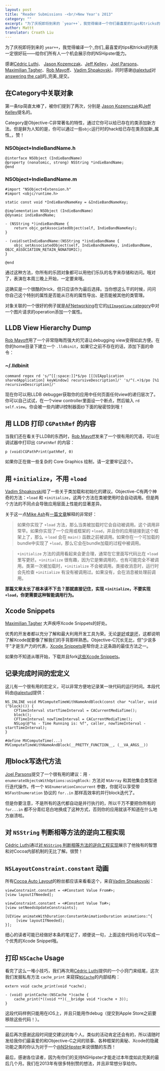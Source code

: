 ```yaml
---
layout: post
title: "Reader Submissions -<br/>New Year's 2013"
category: ""
excerpt: "为了庆祝即将到来的 `year++`，我觉得编译一个你们最喜爱的tips和tricks的列表一定很好玩。读者可以提交他们最喜爱的和Objective-C之间的琐事、各种框架的奥秘、Xcode的隐藏功能之类的你认为很酷的东西。"
author: Mattt
translator: Croath Liu
---
```


为了庆祝即将到来的 `year++`，我觉得编译一个_你们_最喜爱的tips和tricks的列表一定很好玩——给你们所有人一个机会展示你的NSHipster能力。

感谢[Cédric Luthi](https://github.com/0xced)、 [Jason Kozemczak](https://github.com/jaykz52)、[Jeff Kelley](https://github.com/SlaunchaMan)，[Joel Parsons](https://github.com/joelparsons)、[Maximilian Tagher](https://github.com/MaxGabriel)、[Rob Mayoff](https://github.com/mayoff)、[Vadim Shpakovski](https://github.com/shpakovski)，同时感谢[@alextud](https://github.com/alextud)对[answering the call](https://gist.github.com/4148342)的_完美_提交。


在Category中关联对象
--------------------------------

第一条tip简直太棒了，被你们提到了两次，分别是 [Jason Kozemczak](https://github.com/jaykz52)和[Jeff Kelley](https://github.com/SlaunchaMan)提名的。

Category是Objective-C非常著名的特性，通过它你可以给已存在的类添加新方法。但是鲜为人知的是，你可以通过一些`objc`运行时的hack给已存在类添加新_属性_，赞！

### NSObject+IndieBandName.h

~~~{objective-c}
@interface NSObject (IndieBandName)
@property (nonatomic, strong) NSString *indieBandName;
@end
~~~

### NSObject+IndieBandName.m

~~~{objective-c}
#import "NSObject+Extension.h"
#import <objc/runtime.h>

static const void *IndieBandNameKey = &IndieBandNameKey;

@implementation NSObject (IndieBandName)
@dynamic indieBandName;

- (NSString *)indieBandName {
    return objc_getAssociatedObject(self, IndieBandNameKey);
}

- (void)setIndieBandName:(NSString *)indieBandName {
    objc_setAssociatedObject(self, IndieBandNameKey, indieBandName, OBJC_ASSOCIATION_RETAIN_NONATOMIC);
}

@end
~~~

通过这种方法，你所有的乐团对象都可以用他们乐队的名字来存储和访问。哦对了，表演在本周三晚上开始，一定要来哦。

这确实是一个很酷的trick，但只应该作为最后选择。当你想这么干的时候，问问你自己这个特别的属性是否能从已有的属性导出、是否能被其他的类管理。

对象关联的一个很好的例子就是[AFNetworking](https://github.com/AFNetworking/AFNetworking)在它的[`UIImageView` category](https://github.com/AFNetworking/AFNetworking/blob/master/AFNetworking/UIImageView%2BAFNetworking.m#L39)中对一个图片请求的operation添加一个属性。

LLDB View Hierarchy Dump
------------------------

[Rob Mayoff](https://github.com/mayoff)用了一个非常隐晦而强大的咒语让debugging view变得如此方便。在你的home目录下建立一个 `.lldbinit`，如果它之前不存在的话，添加下面的命令：

### ~/.lldbinit

    command regex rd 's/^[[:space:]]*$/po [[[UIApplication sharedApplication] keyWindow] recursiveDescription]/' 's/^(.+)$/po [%1 recursiveDescription]/'

现在你可以用LLDB debugger获取你的应用中任何页面任何view的递归层次了。你可以自己试试，在一个view controller里面设一个断点，然后输入 `rd self.view`。你会被一些内建UI控制器面纱下面的秘密惊到哦！


用 LLDB 打印 `CGPathRef` 的内容
------------------------------------

当我们还在看关于LLDB的东西时，[Rob Mayoff](https://github.com/mayoff)发来了一个很有用的咒语，可以在调试器中打印出 `CGPathRef` 的内容：

    p (void)CGPathPrint(pathRef, 0)

如果你正在做一些复杂的 Core Graphics 绘制，请一定要牢记这个。

用 `+initialize`，不用 `+load`
------------------------------------

[Vadim Shpakovski](https://github.com/shpakovski)给了一些关于类加载和初始化的建议。Objective-C有两个神奇的方法：`+load` 和 `+initialize`，这两个方法在类被使用时会自动调用。但是两个方法的不同点会导致应用层面上性能的显著差异。

关于这一点[Mike Ash](http://www.mikeash.com/)有[一篇文章](http://www.mikeash.com/pyblog/friday-qa-2009-05-22-objective-c-class-loading-and-initialization.html)解释的非常好：

> 如果你实现了 `+load` 方法，那么当类被加载时它会自动被调用。这个调用非常早。如果你实现了一个应用或框架的 `+load`，并且你的应用链接到这个框架上了，那么 `＋load` 会在 `main()` 函数之前被调用。如果你在一个可加载的bundle中实现了 `+load`，那么它会在bundle加载的过程中被调用。

> `+initialize` 方法的调用看起来会更合理，通常在它里面写代码比在 `+load` 里写更好。`+initialize` 很有趣，因为它是懒调用的，也有可能完全不被调用。类第一次被加载时，`+initialize` 不会被调用。类接收消息时，运行时会先检查 `+initialize` 有没有被调用过。如果没有，会在消息被处理前调用。

**那篇文章太长了根本读不下去？那就直接记住，实现 `+initialize`，不要实现 `+load`，你更需要这种智能调用行为。**

Xcode Snippets
--------------

[Maximilian Tagher](https://github.com/MaxGabriel) 大声疾呼Xcode Snippets的好处。

优秀的开发者都以充分了解和最大利用开发工具为荣。无论[是好](https://twitter.com/javisoto/status/285531250373046272)或[是坏](http://www.textfromxcode.com)，这都说明了解Xcode就要像了解我们的手背那样熟悉。Objective-C冗长无比，但"少说多干"才是生产力的代表，[Xcode Snippets](http://developer.apple.com/library/mac/#recipes/xcode_help-source_editor/CreatingaCustomCodeSnippet/CreatingaCustomCodeSnippet.html#//apple_ref/doc/uid/TP40009975-CH14-SW1)是帮你走上这条路的最佳方法之一。

如果你不知道从哪开始，下载并且fork[这些Xcode Snippets](https://github.com/mattt/Xcode-Snippets)。

记录完成时间的宏定义
----------------------------------

这儿有一个很有用的宏定义，可以非常方便地记录某一块代码的运行时间。本段代码由[@alextud](https://github.com/alextud)提供：

~~~{objective-c}
NS_INLINE void MVComputeTimeWithNameAndBlock(const char *caller, void (^block)()) {
    CFTimeInterval startTimeInterval = CACurrentMediaTime();
    block();
    CFTimeInterval nowTimeInterval = CACurrentMediaTime();
    NSLog(@"%s - Time Running is: %f", caller, nowTimeInterval - startTimeInterval);
}

#define MVComputeTime(...) MVComputeTimeWithNameAndBlock(__PRETTY_FUNCTION__, (__VA_ARGS__))
~~~

用block写迭代方法
-------------------------

[Joel Parsons](https://github.com/joelparsons)提交了一个很有用的建议：用 `-enumerateObjectsWithOptions:usingBlock:` 方法对 `NSArray` 和其他集合类型进行迭代操作。传一个
`NSEnumerationConcurrent` 参数，你就可以享受带 `NSFastEnumeration` 协议的 `for..in` 那样高效率的并行block迭代了。

但是你要注意，不是所有的迭代都自动是并行执行的，所以千万不要把你所有的 `for...in` 都不分青红皂白地换成了这种方式，否则你的应用就该不知道在什么地方崩溃啦。

对 `NSString` 判断相等方法的逆向工程实现
----------------------------------------------------------------

[Cédric Luthi](https://github.com/0xced)通过[对 `NSString` 判断相等方法的逆向工程实现](https://gist.github.com/2275014)展示了他独有的智慧和对Cocoa内部机制的无比了解。很赞！

`NSLayoutConstraint.constant` 动画
-------------------------------------

所有[Cocoa Auto Layout](https://developer.apple.com/library/mac/#documentation/UserExperience/Conceptual/AutolayoutPG/Articles/Introduction.html#//apple_ref/doc/uid/TP40010853)的粉丝都应该来看看这个，来自[Vadim Shpakovski](https://github.com/shpakovski)：

~~~{objective-c}
viewConstraint.constant = <#Constant Value From#>;
[view layoutIfNeeded];

viewConstraint.constant = <#Constant Value To#>;
[view setNeedsUpdateConstraints];

[UIView animateWithDuration:ConstantAnimationDuration animations:^{
     [view layoutIfNeeded];
}];
~~~

细心的读者可能已经做好本条的笔记了，顺便说一句，上面这些代码也可以写成一个优秀的Xcode Snippet哦。

打印 `NSCache` Usage
------------------------

看完了这么一堆小技巧，我们再次用[Cédric Luthi](https://github.com/0xced)提供的一个小窍门来结尾，这次我们发掘私有方法 `cache_print` 来窥探[`NSCache`](http://nshipster.cn/nscache/)的内部结构：

~~~{objective-c}
extern void cache_print(void *cache);

- (void) printCache:(NSCache *)cache {
    cache_print(*((void **)(__bridge void *)cache + 3));
}
~~~

这段代码样例只能用在iOS上，并且只能用作debug（提交到Apple Store之前要移除这些代码！）。

---

最后再次感谢这段时间提交建议的每个人。类似的活动肯定还会有的，所以请随时发给我你们最喜爱的和Objective-C之间的琐事、各种框架的奥秘、Xcode的隐藏功能之类的你认为对于一个[@NSHipster](https://twitter.com/nshipster)来说很酷的东西！

最后，感谢各位读者，因为有你们的支持NSHipster才能走过本年度如此完美的最后几个月。我们在2013年有很多特别赞的想法，并且非常想分享给你。
